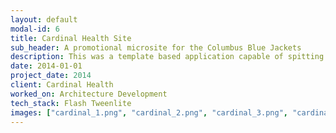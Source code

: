 ```yaml
---
layout: default
modal-id: 6
title: Cardinal Health Site
sub_header: A promotional microsite for the Columbus Blue Jackets
description: This was a template based application capable of spitting out multiple versions of itself (i.e. a custom lesson) with custom content, images and sounds.  The end product was a Scorm package.  The core of this project was built using Html, CSS/SASS, Javascript/Jquery, and XML.  The deployment of this project was done through the use of an ant-build script in conjunction with custom bat/cmd files that allowed me to deploy multiple versions of the site from the same code base and package each deployment into a Scorm package.
date: 2014-01-01
project_date: 2014
client: Cardinal Health
worked_on: Architecture Development
tech_stack: Flash Tweenlite
images: ["cardinal_1.png", "cardinal_2.png", "cardinal_3.png", "cardinal_4.png", "cardinal_5.png", "cardinal_6.png", "cardinal_7.png", "cardinal_8.png", "cardinal_9.png", "cardinal_10.png", "cardinal_11.png"]
---
```


